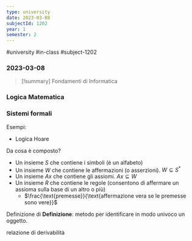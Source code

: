 ```yaml
---
type: university
date: 2023-03-08
subjectId: 1202
year: 1
semester: 2
---
```

#university #in-class #subject-1202
### 2023-03-08
> [!summary] Fondamenti di Informatica

### Logica Matematica

### Sistemi formali

Esempi:
- Logica Hoare

Da cosa è composto?
- Un insieme $S$ che contiene i simboli (è un alfabeto)
- Un insieme $W$ che contiene le affermazioni (o asserzioni). $W \subseteq S^{*}$
- Un insieme $Ax$ che contiene gli assiomi. $Ax \subseteq W$
- Un insieme $R$ che contiene le regole (consentono di affermare un assioma sulla base di un altro o più)
	- $\frac{\text{premesse}}{\text{affermazione vera se le premesse sono vere}}$

Definizione di **Definizione**: metodo per identificare in modo univoco un oggetto.

relazione di derivabilità
